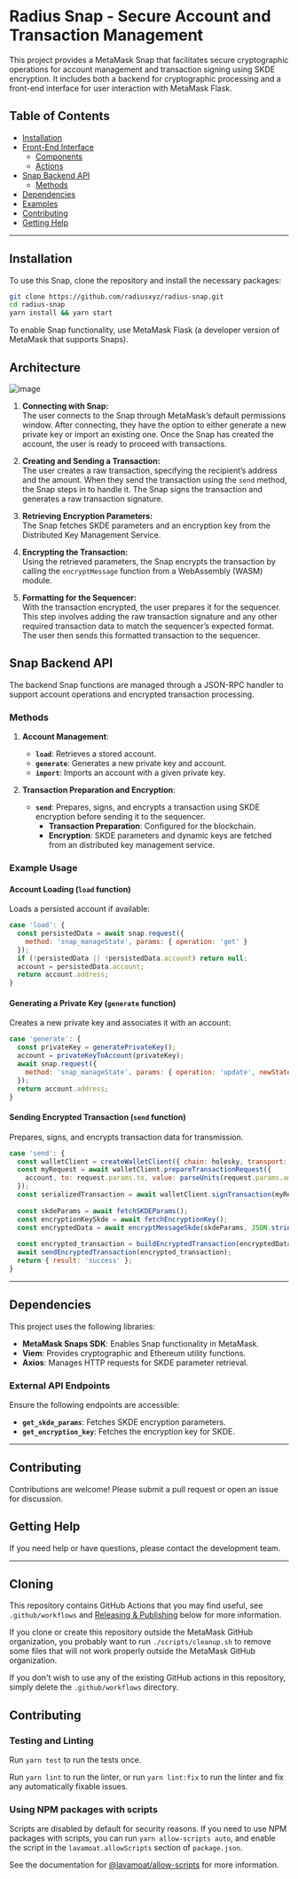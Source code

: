 # Radius Snap - Secure Account and Transaction Management

This project provides a MetaMask Snap that facilitates secure cryptographic operations for account management and transaction signing using SKDE encryption. It includes both a backend for cryptographic processing and a front-end interface for user interaction with MetaMask Flask.

## Table of Contents

- [Installation](#installation)
- [Front-End Interface](#front-end-interface)
  - [Components](#components)
  - [Actions](#actions)
- [Snap Backend API](#snap-backend-api)
  - [Methods](#methods)
- [Dependencies](#dependencies)
- [Examples](#examples)
- [Contributing](#contributing)
- [Getting Help](#getting-help)

---

## Installation

To use this Snap, clone the repository and install the necessary packages:

```bash
git clone https://github.com/radiusxyz/radius-snap.git
cd radius-snap
yarn install && yarn start
```

To enable Snap functionality, use MetaMask Flask (a developer version of MetaMask that supports Snaps).

## Architecture

![image](https://github.com/user-attachments/assets/5a16e7f3-56c1-4dff-965f-4e8faabbc308)

1. **Connecting with Snap:**  
   The user connects to the Snap through MetaMask’s default permissions window. After connecting, they have the option to either generate a new private key or import an existing one. Once the Snap has created the account, the user is ready to proceed with transactions.

2. **Creating and Sending a Transaction:**  
   The user creates a raw transaction, specifying the recipient’s address and the amount. When they send the transaction using the `send` method, the Snap steps in to handle it. The Snap signs the transaction and generates a raw transaction signature.

3. **Retrieving Encryption Parameters:**  
   The Snap fetches SKDE parameters and an encryption key from the Distributed Key Management Service.

4. **Encrypting the Transaction:**  
   Using the retrieved parameters, the Snap encrypts the transaction by calling the `encryptMessage` function from a WebAssembly (WASM) module.

5. **Formatting for the Sequencer:**  
   With the transaction encrypted, the user prepares it for the sequencer. This step involves adding the raw transaction signature and any other required transaction data to match the sequencer’s expected format. The user then sends this formatted transaction to the sequencer. 


## Snap Backend API

The backend Snap functions are managed through a JSON-RPC handler to support account operations and encrypted transaction processing.

### Methods

1. **Account Management**:
   - **`load`**: Retrieves a stored account.
   - **`generate`**: Generates a new private key and account.
   - **`import`**: Imports an account with a given private key.

2. **Transaction Preparation and Encryption**:
   - **`send`**: Prepares, signs, and encrypts a transaction using SKDE encryption before sending it to the sequencer.
     - **Transaction Preparation**: Configured for the blockchain.
     - **Encryption**: SKDE parameters and dynamic keys are fetched from an distributed key management service.

### Example Usage

#### Account Loading (`load` function)
Loads a persisted account if available:

```javascript
case 'load': {
  const persistedData = await snap.request({
    method: 'snap_manageState', params: { operation: 'get' }
  });
  if (!persistedData || !persistedData.account) return null;
  account = persistedData.account;
  return account.address;
}
```

#### Generating a Private Key (`generate` function)
Creates a new private key and associates it with an account:

```javascript
case 'generate': {
  const privateKey = generatePrivateKey();
  account = privateKeyToAccount(privateKey);
  await snap.request({
    method: 'snap_manageState', params: { operation: 'update', newState: { account } }
  });
  return account.address;
}
```

#### Sending Encrypted Transaction (`send` function)
Prepares, signs, and encrypts transaction data for transmission.

```javascript
case 'send': {
  const walletClient = createWalletClient({ chain: holesky, transport: http() });
  const myRequest = await walletClient.prepareTransactionRequest({
    account, to: request.params.to, value: parseUnits(request.params.amount, 18)
  });
  const serializedTransaction = await walletClient.signTransaction(myRequest);
  
  const skdeParams = await fetchSKDEParams();
  const encryptionKeySkde = await fetchEncryptionKey();
  const encryptedData = await encryptMessageSkde(skdeParams, JSON.stringify(parsedTransaction), encryptionKeySkde);
  
  const encrypted_transaction = buildEncryptedTransaction(encryptedData, parsedTransaction, account);
  await sendEncryptedTransaction(encrypted_transaction);
  return { result: 'success' };
}
```

---

## Dependencies

This project uses the following libraries:

- **MetaMask Snaps SDK**: Enables Snap functionality in MetaMask.
- **Viem**: Provides cryptographic and Ethereum utility functions.
- **Axios**: Manages HTTP requests for SKDE parameter retrieval.

### External API Endpoints
Ensure the following endpoints are accessible:

- **`get_skde_params`**: Fetches SKDE encryption parameters.
- **`get_encryption_key`**: Fetches the encryption key for SKDE.

---

## Contributing

Contributions are welcome! Please submit a pull request or open an issue for discussion.

## Getting Help

If you need help or have questions, please contact the development team.

--- 

## Cloning

This repository contains GitHub Actions that you may find useful, see
`.github/workflows` and [Releasing & Publishing](https://github.com/MetaMask/template-snap-monorepo/edit/main/README.md#releasing--publishing)
below for more information.

If you clone or create this repository outside the MetaMask GitHub organization,
you probably want to run `./scripts/cleanup.sh` to remove some files that will
not work properly outside the MetaMask GitHub organization.

If you don't wish to use any of the existing GitHub actions in this repository,
simply delete the `.github/workflows` directory.

## Contributing

### Testing and Linting

Run `yarn test` to run the tests once.

Run `yarn lint` to run the linter, or run `yarn lint:fix` to run the linter and
fix any automatically fixable issues.

### Using NPM packages with scripts

Scripts are disabled by default for security reasons. If you need to use NPM
packages with scripts, you can run `yarn allow-scripts auto`, and enable the
script in the `lavamoat.allowScripts` section of `package.json`.

See the documentation for [@lavamoat/allow-scripts](https://github.com/LavaMoat/LavaMoat/tree/main/packages/allow-scripts)
for more information.
